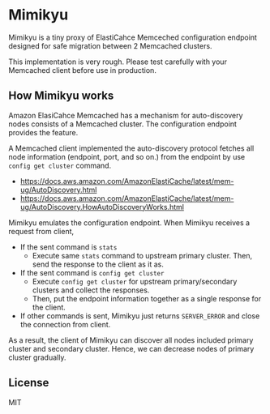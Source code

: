 # Mimikyu

Mimikyu is a tiny proxy of ElastiCahce Memceched configuration endpoint designed for safe migration between 2 Memcached clusters.

This implementation is very rough. Please test carefully with your Memcached client before use in production.

## How Mimikyu works

Amazon ElasiCahce Memcached has a mechanism for auto-discovery nodes consists of a Memcached cluster. The configuration endpoint provides the feature.

A Memcached client implemented the auto-discovery protocol fetches all node information (endpoint, port, and so on.) from the endpoint by use `config get cluster` command.

- https://docs.aws.amazon.com/AmazonElastiCache/latest/mem-ug/AutoDiscovery.html
- https://docs.aws.amazon.com/AmazonElastiCache/latest/mem-ug/AutoDiscovery.HowAutoDiscoveryWorks.html

Mimikyu emulates the configuration endpoint. When Mimikyu receives a request from client,

- If the sent command is `stats`
    - Execute same `stats` command to upstream primary cluster. Then, send the response to the client as it as.
- If the sent command is `config get cluster`
    - Execute `config get cluster` for upstream primary/secondary clusters and collect the responses.
    - Then, put the endpoint information together as a single response for the client.
- If other commands is sent, Mimikyu just returns `SERVER_ERROR` and close the connection from client.

As a result, the client of Mimikyu can discover all nodes included primary cluster and secondary cluster. Hence, we can decrease nodes of primary cluster gradually. 

## License

MIT
